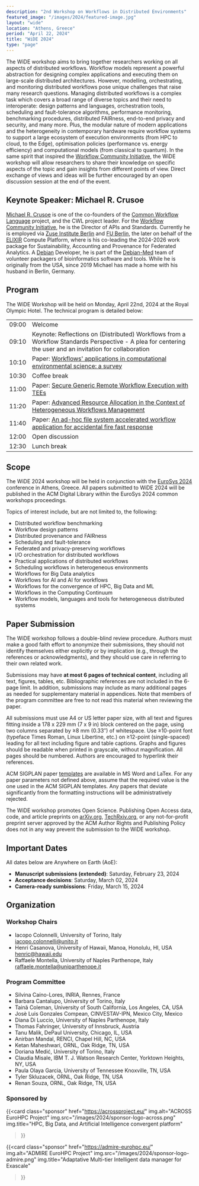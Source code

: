 ```yaml
---
description: "2nd Workshop on Workflows in Distributed Environments"
featured_image: "/images/2024/featured-image.jpg"
layout: "wide"
location: "Athens, Greece"
period: "April 22, 2024"
title: "WiDE 2024"
type: "page"
---
```


The WiDE workshop aims to bring together researchers working on all aspects of distributed workflows. Workflow models represent a powerful abstraction for designing complex applications and executing them on large-scale distributed architectures. However, modelling, orchestrating, and monitoring distributed workflows pose unique challenges that raise many research questions. Managing distributed workflows is a complex task which covers a broad range of diverse topics and their need to interoperate: design patterns and languages, orchestration tools, scheduling and fault-tolerance algorithms, performance monitoring, benchmarking procedures, distributed FAIRness, end-to-end privacy and security, and many more. Plus, the modular nature of modern applications and the heterogeneity in contemporary hardware require workflow systems to support a large ecosystem of execution environments (from HPC to cloud, to the Edge), optimisation policies (performance vs. energy efficiency) and computational models (from classical to quantum). In the same spirit that inspired the [Workflow Community Initiative](https://workflows.community/), the WiDE workshop will allow researchers to share their knowledge on specific aspects of the topic and gain insights from different points of view. Direct exchange of views and ideas will be further encouraged by an open discussion session at the end of the event.

## Keynote Speaker: Michael R. Crusoe

[Michael R. Crusoe](https://orcid.org/0000-0002-2961-9670) is one of the co-founders of the [Common Workflow Language](https://commonwl.org) project, and the CWL project leader. For the [Workflow Community Initiative](https://workflows.community/), he is the Director of APIs and Standards. Currently he is employed via [Zuse Institute Berlin](https://www.zib.de/) and [FU Berlin](https://www.fu-berlin.de/en/index.html), the later on behalf of the [ELIXIR](https://elixir-europe.org/) Compute Platform, where is his co-leading the 2024-2026 work package for Sustainability, Accounting and Provenance for Federated Analytics. A [Debian](https://www.debian.org/) Developer, he is part of the [Debian-Med](https://www.debian.org/devel/debian-med/) team of volunteer packagers of bioinformatics software and tools. While he is originally from the USA, since 2019 Michael has made a home with his husband in Berlin, Germany.

## Program

The WiDE Workshop will be held on Monday, April 22nd, 2024 at the Royal Olympic Hotel. The technical program is detailed below:

|       |                                                                                                                                                           |
| :---- | :-------------------------------------------------------------------------------------------------------------------------------------------------------- |
| 09:00 | Welcome                                                                                                                                                   |
| 09:10 | Keynote: Reflections on (Distributed) Workflows from a Workflow Standards Perspective - A plea for centering the user and an invitation for collaboration |
| 10:10 | Paper: [Workflows' applications in computational environmental science: a survey](https://doi.org/10.1145/3642978.3652833)                                |
| 10:30 | Coffee break                                                                                                                                              |
| 11:00 | Paper: [Secure Generic Remote Workflow Execution with TEEs](https://doi.org/10.1145/3642978.3652834)                                                      |
| 11:20 | Paper: [Advanced Resource Allocation in the Context of Heterogeneous Workflows Management](https://doi.org/10.1145/3642978.3652835)                       |
| 11:40 | Paper: [An ad-hoc file system accelerated workflow application for accidental fire fast response](https://doi.org/10.1145/3642978.3652836)                |
| 12:00 | Open discussion                                                                                                                                           |
| 12:30 | Lunch break                                                                                                                                               |

## Scope

The WiDE 2024 workshop will be held in conjunction with the [EuroSys 2024](http://2024.eurosys.org/) conference in Athens, Greece. All papers submitted to WiDE 2024 will be published in the ACM Digital Library within the EuroSys 2024 common workshops proceedings.

Topics of interest include, but are not limited to, the following:

- Distributed workflow benchmarking
- Workflow design patterns
- Distributed provenance and FAIRness
- Scheduling and fault-tolerance
- Federated and privacy-preserving workflows
- I/O orchestration for distributed workflows
- Practical applications of distributed workflows
- Scheduling workflows in heterogeneous environments
- Workflows for Big Data analytics
- Workflows for AI and AI for workflows
- Workflows for the convergence of HPC, Big Data and ML
- Workflows in the Computing Continuum
- Workflow models, languages and tools for heterogeneous distributed systems

## Paper Submission

The WiDE workshop follows a double-blind review procedure. Authors must make a good faith effort to anonymize their submissions, they should not identify themselves either explicitly or by implication (e.g., through the references or acknowledgments), and they should use care in referring to their own related work.

Submissions may have **at most 6 pages of technical content**, including all text, figures, tables, etc. Bibliographic references are not included in the 6-page limit. In addition, submissions may include as many additional pages as needed for supplementary material in appendices. Note that members of the program committee are free to not read this material when reviewing the paper.

All submissions must use A4 or US letter paper size, with all text and figures fitting inside a 178 x 229 mm (7 x 9 in) block centered on the page, using two columns separated by ≥8 mm (0.33″) of whitespace. Use ≥10-point font (typeface Times Roman, Linux Libertine, etc.) on ≥12-point (single-spaced) leading for all text including figure and table captions. Graphs and figures should be readable when printed in grayscale, without magnification. All pages should be numbered. Authors are encouraged to hyperlink their references.

ACM SIGPLAN paper [templates](https://www.acm.org/publications/authors/submissions) are available in MS Word and LaTex. For any paper parameters not defined above, assume that the required value is the one used in the ACM SIGPLAN templates. Any papers that deviate significantly from the formatting instructions will be administratively rejected.

The WiDE workshop promotes Open Science. Publishing Open Access data, code, and article preprints on [arXiv.org](https://arxiv.org/), [TechRxiv.org](https://www.techrxiv.org/), or any not-for-profit preprint server approved by the ACM Author Rights and Publishing Policy does not in any way prevent the submission to the WiDE workshop.

## Important Dates

All dates below are Anywhere on Earth (AoE):

- **Manuscript submissions (extended)**: Saturday, February 23, 2024
- **Acceptance decisions**: Saturday, March 02, 2024
- **Camera-ready sumbissions**: Friday, March 15, 2024

## Organization

### Workshop Chairs

- Iacopo Colonnelli, University of Torino, Italy \
  <iacopo.colonnelli@unito.it>
- Henri Casanova, University of Hawaii, Manoa, Honolulu, HI, USA \
  <henric@hawaii.edu>
- Raffaele Montella, University of Naples Parthenope, Italy \
  <raffaele.montella@uniparthenope.it>

### Program Committee

- Silvina Caíno-Lores, INRIA, Rennes, France
- Barbara Cantalupo, University of Torino, Italy
- Tainã Coleman, University of South California, Los Angeles, CA, USA
- Josè Luis Gonzales Compean, CINVESTAV-IPN, Mexico City, Mexico
- Diana Di Luccio, University of Naples Parthenope, Italy
- Thomas Fahringer, University of Innsbruck, Austria
- Tanu Malik, DePaul University, Chicago, IL, USA
- Anirban Mandal, RENCI, Chapel Hill, NC, USA
- Ketan Maheshwari, ORNL, Oak Ridge, TN, USA
- Doriana Medić, University of Torino, Italy
- Claudia Misale, IBM T. J. Watson Research Center, Yorktown Heights, NY, USA
- Paula Olaya Garcia, University of Tennessee Knoxville, TN, USA
- Tyler Skluzacek, ORNL, Oak Ridge, TN, USA
- Renan Souza, ORNL, Oak Ridge, TN, USA

### Sponsored by

{{<card
  class="sponsor"
  href="https://acrossproject.eu/"
  img.alt="ACROSS EuroHPC Project"
  img.src="/images/2024/sponsor-logo-across.png"
  img.title="HPC, Big Data, and Artificial Intelligence convergent platform"
>}}

{{<card
  class="sponsor"
  href="https://admire-eurohpc.eu/"
  img.alt="ADMIRE EuroHPC Project"
  img.src="/images/2024/sponsor-logo-admire.png"
  img.title="Adaptative Multi-tier Intelligent data manager for Exascale"
>}}